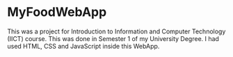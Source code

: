 # MyFoodWebApp
This was a project for Introduction to Information and Computer Technology (IICT) course.
This was done in Semester 1 of my University Degree.
I had used HTML, CSS and JavaScript inside this WebApp.
